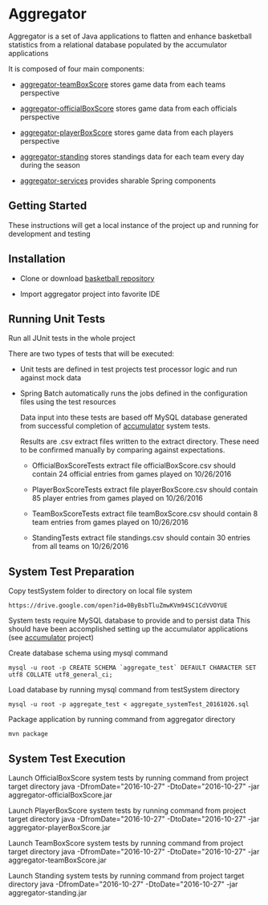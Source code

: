 
# Aggregator

Aggregator is a set of Java applications to flatten and enhance basketball statistics from a relational database populated by the accumulator applications

It is composed of four main components:

* [aggregator-teamBoxScore](https://github.com/pablote3/basketball-java/tree/master/aggregator/aggregator-teamBoxScore) stores game data from each teams perspective

* [aggregator-officialBoxScore](https://github.com/pablote3/basketball-java/tree/master/aggregator/aggregator-officialBoxScore) stores game data from each officials perspective

* [aggregator-playerBoxScore](https://github.com/pablote3/basketball-java/tree/master/aggregator/aggregator-playerBoxScore) stores game data from each players perspective

* [aggregator-standing](https://github.com/pablote3/basketball-java/tree/master/aggregator/aggregator-standing) stores standings data for each team every day during the season

* [aggregator-services](https://github.com/pablote3/basketball-java/tree/master/aggregator/aggregator-services) provides sharable Spring components


## Getting Started

These instructions will get a local instance of the project up and running for development and testing

## Installation

* Clone or download [basketball repository](https://github.com/pablote3/basketball-java)

* Import aggregator project into favorite IDE

## Running Unit Tests

Run all JUnit tests in the whole project

There are two types of tests that will be executed: 

* Unit tests are defined in test projects test processor logic and run against mock data

* Spring Batch automatically runs the jobs defined in the configuration files using the test resources 

    Data input into these tests are based off MySQL database generated from successful completion of [accumulator](https://github.com/pablote3/basketball-java/tree/master/accumulator) system tests.  

    Results are .csv extract files written to the extract directory.  These need to be confirmed manually by comparing against expectations.

    * OfficialBoxScoreTests extract file officialBoxScore.csv should contain 24 official entries from games played on 10/26/2016
    
    * PlayerBoxScoreTests extract file playerBoxScore.csv should contain 85 player entries from games played on 10/26/2016
    
    * TeamBoxScoreTests extract file teamBoxScore.csv should contain 8 team entries from games played on 10/26/2016
    
    * StandingTests extract file standings.csv should contain 30 entries from all teams on 10/26/2016

## System Test Preparation

Copy testSystem folder to directory on local file system
   
    https://drive.google.com/open?id=0ByBsbTluZmwKVm94SC1CdVVOYUE

System tests require MySQL database to provide and to persist data
    This should have been accomplished setting up the accumulator applications (see [accumulator](https://github.com/pablote3/basketball-java/tree/master/accumulator) project)
   
Create database schema using mysql command

    mysql -u root -p CREATE SCHEMA `aggregate_test` DEFAULT CHARACTER SET utf8 COLLATE utf8_general_ci;
    
Load database by running mysql command from testSystem directory

    mysql -u root -p aggregate_test < aggregate_systemTest_20161026.sql

Package application by running command from aggregator directory

    mvn package
    
## System Test Execution

Launch OfficialBoxScore system tests by running command from project target directory
    java -DfromDate="2016-10-27" -DtoDate="2016-10-27" -jar aggregator-officialBoxScore.jar
    
Launch PlayerBoxScore system tests by running command from project target directory
    java -DfromDate="2016-10-27" -DtoDate="2016-10-27" -jar aggregator-playerBoxScore.jar
    
Launch TeamBoxScore system tests by running command from project target directory
    java -DfromDate="2016-10-27" -DtoDate="2016-10-27" -jar aggregator-teamBoxScore.jar

Launch Standing system tests by running command from project target directory
    java -DfromDate="2016-10-27" -DtoDate="2016-10-27" -jar aggregator-standing.jar
